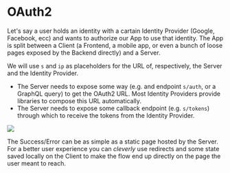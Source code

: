 # OAuth2

Let's say a user holds an identity with a cartain Identity Provider (Google, Facebook, ecc) and wants to authorize our App to use that identity. The App is split between a Client (a Frontend, a mobile app, or even a bunch of loose pages exposed by the Backend directly) and a Server.

We will use `s` and `ip` as placeholders for the URL of, respectively, the Server and the Identity Provider.

- The Server needs to expose some way (e.g. and endpoint `s/auth`, or a GraphQL query) to get the OAuth2 URL. Most Identity Providers provide libraries to compose this URL automatically.
- The Server needs to expose some callback endpoint (e.g. `s/tokens`) through which to receive the tokens from the Identity Provider.

[![](https://mermaid.ink/img/pako:eNqNU11LKzEQ_StDnvvxcN-Ct1J6RQoqhfVBLgsSk9k2uJvZO8nqFfG_m492WxXBpyRnzsnMmUxehSaDQorpdFo7Ta6xW1k7AI__BnQa8wGgs8zESx2IvYRGtR5rlzUH4h-rtqy6RH-g_7Ds-6LsFQerba9cgBUoD6vWogtfg1UKVshPyCmIzqTllLHeJMraRLkNL2cPPF9smJ6sKYoVTBcLqCRcXtyCn6sh7BJcZXglwfZzSuA5o7GMOtwPbH_Xws8DPaLztTjest6Ua36moT7AMrJSYVoFS67Yu6GAwHa7C0BNvnPdgEM0aCYQ6aMXOPiAZ9u22VlJl1mDj4FAea8-pMnMpqXn2UnLYpv2jn_d3cEVFaqEQ83n6cmjh9lsdmp5bNw3rOrYGHTIKmDOXth5-1mh2v0z7yuKGW5L1zI6Pkw1aI0-o5gH66PmIo3eJ8mIRc9iIjrkTlkT5_g1gbWITeqwFjJujeLHVM9b5MXuUfXitJCBB5wIpmG7EzLP80QMvYmu9oM8onH0_hIdz3EQ4i-4Lt-m_Bjx9g53EBGJ?type=png)](https://mermaid.live/edit#pako:eNqNU11LKzEQ_StDnvvxcN-Ct1J6RQoqhfVBLgsSk9k2uJvZO8nqFfG_m492WxXBpyRnzsnMmUxehSaDQorpdFo7Ta6xW1k7AI__BnQa8wGgs8zESx2IvYRGtR5rlzUH4h-rtqy6RH-g_7Ds-6LsFQerba9cgBUoD6vWogtfg1UKVshPyCmIzqTllLHeJMraRLkNL2cPPF9smJ6sKYoVTBcLqCRcXtyCn6sh7BJcZXglwfZzSuA5o7GMOtwPbH_Xws8DPaLztTjest6Ua36moT7AMrJSYVoFS67Yu6GAwHa7C0BNvnPdgEM0aCYQ6aMXOPiAZ9u22VlJl1mDj4FAea8-pMnMpqXn2UnLYpv2jn_d3cEVFaqEQ83n6cmjh9lsdmp5bNw3rOrYGHTIKmDOXth5-1mh2v0z7yuKGW5L1zI6Pkw1aI0-o5gH66PmIo3eJ8mIRc9iIjrkTlkT5_g1gbWITeqwFjJujeLHVM9b5MXuUfXitJCBB5wIpmG7EzLP80QMvYmu9oM8onH0_hIdz3EQ4i-4Lt-m_Bjx9g53EBGJ)

The Success/Error can be as simple as a static page hosted by the Server. For a better user experience you can *cleverly* use redirects and some state saved locally on the Client to make the flow end up directly on the page the user meant to reach.
